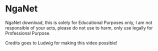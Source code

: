 # NgaNet
NgaNet download, this is solely for Educational Purposes only, I am not responsible of your acts, please do not use to harm, only use legally for Professional Purpose.

Credits goes to Ludwig for making this video possible!
